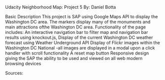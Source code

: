 Udacity Neighborhood Map: Project 5
By: Daniel Botta



Basic Description
This project is SAP using Google Maps API to display the Washington DC area.
The markers display many of the monuments and main attractions ofthe Washington DC area.
Functionality of the page includes: 
	An interactive navigation bar to filter map and navigation bar results using knockout.js,
	Display of the current Washington DC weather forecast using Weather Underground API
	Display of Flickr images within the Washington DC National
		-all images are displayed in a modal upon a click handler with scroll functionality
	A reset map button
	Responsive design giving the SAP the ability to be used and viewed on all web modern browsing devices

Sources:


